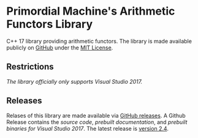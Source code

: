 # Primordial Machine's Arithmetic Functors Library
C++ 17 library providing arithmetic functors.
The library is made available publicly on [GitHub](https://github.com/primordialmachine/arithmetic-functors) under the [MIT License](https://github.com/primordialmachine/arithmetic-functors/blob/master/LICENSE).

## Restrictions
*The library officially only supports Visual Studio 2017.*

## Releases
Relases of this library are made available via [GitHub releases](https://github.com/primordialmachine/arithmetic-functors/releases/). A Github Release contains the *source code*, *prebuilt documentation*, and *prebuilt binaries for Visual Studio 2017*. The latest release is [version 2.4](https://github.com/primordialmachine/arithmetic-functors/releases/latest).
